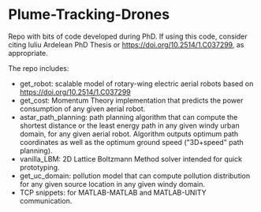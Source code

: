 # Plume-Tracking-Drones
Repo with bits of code developed during PhD.
If using this code, consider citing Iuliu Ardelean PhD Thesis or https://doi.org/10.2514/1.C037299, as appropriate.

The repo includes:
- get_robot: scalable model of rotary-wing electric aerial robots based on https://doi.org/10.2514/1.C037299
- get_cost: Momentum Theory implementation that predicts the power consumption of any given aerial robot.
- astar_path_planning: path planning algorithm that can compute the shortest distance or the least energy path in any given windy urban domain, for any given aerial robot. Algorithm outputs optimum path coordinates as well as the optimum ground speed ("3D+speed" path planning).
- vanilla_LBM: 2D Lattice Boltzmann Method solver intended for quick prototyping.
- get_uc_domain: pollution model that can compute pollution distribution for any given source location in any given windy domain.
- TCP snippets: for MATLAB-MATLAB and MATLAB-UNITY communication.

